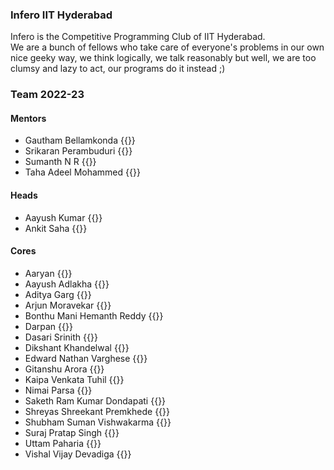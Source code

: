 ### Infero IIT Hyderabad

Infero is the Competitive Programming Club of IIT Hyderabad.   
We are a bunch of fellows who take care of everyone's problems in our own nice geeky way, we think logically, we talk reasonably but well, we are too clumsy and lazy to act, our programs do it instead ;)

### Team 2022-23

#### Mentors
- Gautham Bellamkonda {{<cfhandle handle="GauthamB">}}
- Srikaran Perambuduri {{<cfhandle handle="srikaran_p">}}
- Sumanth N R {{<cfhandle handle="Sig0001">}}
- Taha Adeel Mohammed {{<cfhandle handle="Taha_adeel">}}


#### Heads
- Aayush Kumar {{<cfhandle handle="RandomBee">}}
- Ankit Saha {{<cfhandle handle="froste09">}}


#### Cores
- Aaryan {{<cfhandle handle="Aaryan.Kaushik">}}
- Aayush Adlakha {{<cfhandle handle="Aayush_Ad">}}
- Aditya Garg {{<cfhandle handle="invincible_adi2174">}}
- Arjun Moravekar {{<cfhandle handle="SaltyDonut">}}
- Bonthu Mani Hemanth Reddy {{<cfhandle handle="hemanth6">}}
- Darpan {{<cfhandle handle="darpangaur">}}
- Dasari Srinith {{<cfhandle handle="srinith">}}
- Dikshant Khandelwal {{<cfhandle handle="Dikshant2004">}}
- Edward Nathan Varghese {{<cfhandle handle="edwardnvv57k">}}
- Gitanshu Arora {{<cfhandle handle="itsgit">}}
- Kaipa Venkata Tuhil {{<cfhandle handle="Tuhil">}}
- Nimai Parsa {{<cfhandle handle="nimaiparsa">}}
- Saketh Ram Kumar Dondapati {{<cfhandle handle="Sakiith">}}
- Shreyas Shreekant Premkhede {{<cfhandle handle="junior_martyr0902">}}
- Shubham Suman Vishwakarma {{<cfhandle handle="Shubham-V">}}
- Suraj Pratap Singh {{<cfhandle handle="thunderbowltt">}}
- Uttam Paharia {{<cfhandle handle="Uttam_Paharia">}}
- Vishal Vijay Devadiga {{<cfhandle handle="vdeva003">}}